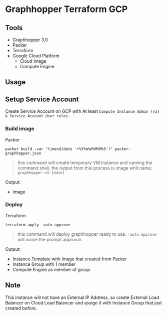 # Graphhopper Terraform GCP

## Tools

- Graphhopper 3.0
- Packer
- Terraform
- Google Cloud Platform
  - Cloud Image
  - Compute Engine

## Usage

## Setup Service Account

Create Service Account on GCP with At least `Compute Instance Admin (v1) & Service Account User roles.`

### Build image

Packer

```shell
packer build -var "time=$(date '+%Y%m%d%H%M%S')" packer-graphhopper.json
```

> this command will create temporary VM instance and running the command shell, the output from this process is image whit name: `graphhopper-v3-[date]`

Output:

- image

### Deploy

Terraform

```shell
terraform apply -auto-approve
```

> this command will deploy graphhopper ready to use. `-auto-approve` will waive the prompt approval.

Output:

- Instance Template with Image that created from Packer
- Instance Group with 1 member
- Compute Engine as member of group

## Note

This instance will not have an External IP Address, so create External Load Balancer on Cloud Load Balancer and assign it with Instance Group that just created before.
